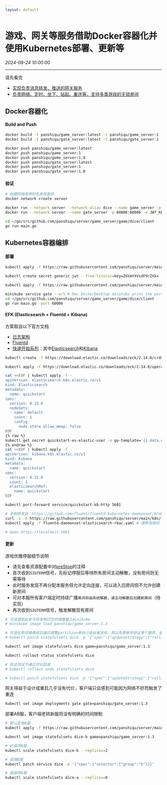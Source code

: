 ```yaml
---
layout: default
---
```


# 游戏、网关等服务借助Docker容器化并使用Kubernetes部署、更新等
_2024-08-24 10:00:00_

* * *

请先看完
* [实现负责消息转发、推送的网关服务](093.html)
* [负责网络、定时、坐下、站起、重连等，支持多类游戏的无锁房间](092.html)

## Docker容器化

#### Build and Push
```bash
docker build -t panshiqu/game_server:latest -t panshiqu/game_server:1 -t panshiqu/game_server:1.0 --build-arg SERVER=game_server .
docker build -t panshiqu/gate_server:latest -t panshiqu/gate_server:1 -t panshiqu/gate_server:1.0 --build-arg SERVER=gate_server .

docker push panshiqu/game_server:latest
docker push panshiqu/game_server:1
docker push panshiqu/game_server:1.0
docker push panshiqu/gate_server:latest
docker push panshiqu/gate_server:1
docker push panshiqu/gate_server:1.0
```

#### 验证
```bash
# 创建网络使用别名发现服务
docker network create server

docker run --network server --network-alias dice --name game_server -p 60001:60001 --rm panshiqu/game_server:1.0
docker run --network server --name gate_server -p 60006:60006 -e JWT_KEY=ZGVmYXVsdF9rZXk= --rm panshiqu/gate_server:1.0

cd ~/go/src/github.com/panshiqu/server/game_server/game/dice/client
go run main.go
```

## Kubernetes容器编排

#### 部署
```bash
kubectl apply -f https://raw.githubusercontent.com/panshiqu/server/main/k8s/dice.yaml

kubectl create secret generic jwt --from-literal=key=ZGVmYXVsdF9rZXk=

kubectl apply -f https://raw.githubusercontent.com/panshiqu/server/main/k8s/gate.yaml

minikube service gate --url # Mac DockerDesktop minikube print the port
cd ~/go/src/github.com/panshiqu/server/game_server/game/dice/client
go run main.go -port 60006
```

#### EFK (Elasticsearch + Fluentd + Kibana)
方案取自以下官方文档
* [日志架构](https://kubernetes.io/zh-cn/docs/concepts/cluster-administration/logging/)
* [Fluentd](https://docs.fluentd.org/container-deployment/kubernetes)
* [快速开始系列](https://www.elastic.co/guide/en/cloud-on-k8s/current/k8s-quickstart.html)：其中[Elasticsearch](https://www.elastic.co/guide/en/cloud-on-k8s/current/k8s-deploy-elasticsearch.html)和[Kibana](https://www.elastic.co/guide/en/cloud-on-k8s/current/k8s-deploy-kibana.html)

```bash
kubectl create -f https://download.elastic.co/downloads/eck/2.14.0/crds.yaml

kubectl apply -f https://download.elastic.co/downloads/eck/2.14.0/operator.yaml

cat <<EOF | kubectl apply -f -
apiVersion: elasticsearch.k8s.elastic.co/v1
kind: Elasticsearch
metadata:
  name: quickstart
spec:
  version: 8.15.0
  nodeSets:
  - name: default
    count: 1
    config:
      node.store.allow_mmap: false
EOF
{% raw %}
kubectl get secret quickstart-es-elastic-user -o go-template='{{.data.elastic | base64decode}}'
{% endraw %}
cat <<EOF | kubectl apply -f -
apiVersion: kibana.k8s.elastic.co/v1
kind: Kibana
metadata:
  name: quickstart
spec:
  version: 8.15.0
  count: 1
  elasticsearchRef:
    name: quickstart
EOF

kubectl port-forward service/quickstart-kb-http 5601

# 复制修改自：https://github.com/fluent/fluentd-kubernetes-daemonset/blob/master/fluentd-daemonset-elasticsearch-rbac.yaml
curl -s -O https://raw.githubusercontent.com/panshiqu/server/main/k8s/fluentd-daemonset-elasticsearch-rbac.yaml
kubectl apply -f fluentd-daemonset-elasticsearch-rbac.yaml # 请修改密码 FLUENT_ELASTICSEARCH_PASSWORD

# Open https://localhost:5601
```

#### 更新
游戏优雅停服细节说明
* 请先查看资源配置中对[preStop](https://github.com/panshiqu/server/blob/main/k8s/dice.yaml)的注释
* 首次收到`SIGTERM`信号，先标记停服后等待所有房间主动解散，没有房间则无需等待
* 此时服务发现不再分配本服务但允许定向连接，可以进入旧房间但不允许创建新房间
* 可对本服所有客户端定时持续广播`房间将由系统解散，请主动解散后创建新房间`（待实现）
* 再次收到`SIGTERM`信号，触发解散现有房间

```bash
# 可选借助此命令将本地打包的镜像载入minikube
# minikube image load panshiqu/game_server:1.3

# 可选在修改镜像前后通过调整partition来执行金丝雀发布，用以先更新并验证单个服务，值=replicas-1
# kubectl patch statefulsets dice -p '{"spec":{"updateStrategy":{"rollingUpdate":{"partition":1}}}}'

kubectl set image statefulsets dice game=panshiqu/game_server:1.3

kubectl rollout status statefulsets dice

# 验证测试不通过可以回滚
# kubectl rollout undo statefulsets dice

# kubectl patch statefulsets dice -p '{"spec":{"updateStrategy":{"rollingUpdate":{"partition":0}}}}'
```

网关得益于设计成重启几乎没有代价，客户端只会感到可能因为网络不好而触发了重连
```bash
kubectl set image deployments gate gate=panshiqu/gate_server:1.3
```

部署AB服，客户端老转新服将没有明确的时间限制
```bash
# 默认启用A服
kubectl apply -f https://raw.githubusercontent.com/panshiqu/server/main/k8s/dice-ab.yaml

kubectl set image statefulsets dice-b game=panshiqu/game_server:1.3

# 扩容开B服
kubectl scale statefulsets dice-b --replicas=2

# 启用B服
kubectl patch service dice -p '{"spec":{"selector":{"group":"b"}}}'

# 缩容停A服
kubectl scale statefulsets dice-a --replicas=0
```
